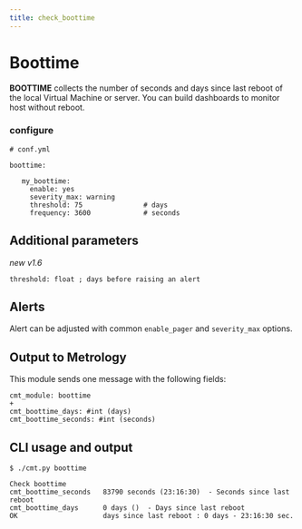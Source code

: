 ```yaml
---
title: check_boottime
---
```


# Boottime

**BOOTTIME** collects the number of seconds and days since last reboot of the local Virtual Machine or server. You can build dashboards to monitor host without reboot.

### configure

	# conf.yml
	
	boottime:

       my_boottime:
	     enable: yes
         severity_max: warning
         threshold: 75               # days
         frequency: 3600             # seconds


## Additional parameters
*new v1.6*

    threshold: float ; days before raising an alert


## Alerts

Alert can be adjusted with common `enable_pager` and `severity_max` options.


## Output to Metrology

This module sends one message with the following fields:

	cmt_module: boottime
	+
	cmt_boottime_days: #int (days)
	cmt_boottime_seconds: #int (seconds)

## CLI usage and output

	$ ./cmt.py boottime
 
	Check boottime 
	cmt_boottime_seconds   83790 seconds (23:16:30)  - Seconds since last reboot
	cmt_boottime_days      0 days ()  - Days since last reboot
	OK                     days since last reboot : 0 days - 23:16:30 sec.
                     


